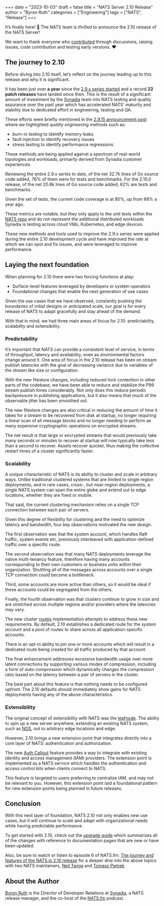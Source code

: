 +++
date = "2023-10-03"
draft = false
title = "NATS Server 2.10 Release"
author = "Byron Ruth"
categories = ["Engineering"]
tags = ["NATS", "Release"]
+++

It’s finally here! 🤩 The NATS team is thrilled to announce the 2.10 release of the NATS Server!

We want to thank everyone who [contributed](https://nats.io/contributing/) through discussions, raising issues, code contribution and testing early versions. ❤️

## The journey to 2.10

Before diving into 2.10 itself, let’s reflect on the journey leading up to this release and why it is significant.

It has been just over **a year** since the [2.9.x series started](https://nats.io/blog/nats-server-29-release/) and a record **22 patch releases** have landed since then. This is the result of a significant amount of investment by the [Synadia](https://www.synadia.com?utm_source=nats_io&utm_medium=nats) team into NATS testing and quality assurance over the past year which has accelerated NATS’ maturity and stability due to dedicated effort in engineering, testing and QA.

These efforts were briefly mentioned in the [2.9.15 announcement post](https://nats.io/blog/nats-server-2.9.15-release/) where we highlighted _quality engineering_ methods such as:

- burn-in testing to identify memory leaks
- fault injection to identify recovery issues
- stress testing to identify performance regressions

These methods are being applied against a spectrum of real-world topologies and workloads, primarily derived from Synadia customer experiences.

Reviewing the entire 2.9.x series to date, of the net 32.7k lines of Go source code added, 76% of them were for tests and benchmarks. For the 2.10.0 release, of the net 20.8k lines of Go source code added, 62% are tests and benchmarks.

Given the set of tests, the current code coverage is at 85%, up from 68% a year ago.

These metrics are notable, but they only apply to the unit tests within the [NATS repo](https://github.com/nats-io/nats-server) and do not represent the additional distributed workloads Synadia is testing across cloud VMs, Kubernetes, and edge devices.

These new methods and tools used to improve the 2.9.x series were applied during the entire 2.10 development cycle and have improved the rate at which we can spot and fix issues, and were leveraged to improve performance.

## Laying the next foundation

When planning for 2.10 there were two forcing functions at play:

- Surface-level features leveraged by developers or system operators
- Foundational changes that enable the next generation of use cases

Given the use cases that we have observed, constantly pushing the boundaries of initial designs or anticipated scale, our goal is for every release of NATS to adapt gracefully and stay ahead of the demand.

With that in mind, we had three main areas of focus for 2.10: predictability, scalability and extensibility.

### Predictability

It’s important that NATS can provide a consistent level of service, in terms of throughput, latency and availability, even as environmental factors change around it. One area of focus in the 2.10 release has been on stream publish latencies with the goal of decreasing variance due to variables of the stream like size or configuration.

With the new filestore changes, including reduced lock contention in other parts of the codebase, we have been able to reduce and stabilize the P99 stream publish times considerably. Not only does this reduce periodic backpressure in publishing applications, but it also means that much of the observable jitter has been smoothed out.

The new filestore changes are also critical in reducing the amount of time it takes for a stream to be recovered from disk at startup, no longer requiring a linear scan of all message blocks and no longer needing to perform as many expensive cryptographic operations on encrypted streams.

The net result is that large or encrypted streams that would previously take many seconds or minutes to recover at startup will now typically take less than a second to recover. Assets recover quicker, thus making the collective restart times of a cluster significantly faster.

### Scalability

A unique characteristic of NATS is its ability to cluster and scale in arbitrary ways. Unlike traditional clustered systems that are limited to single region deployments, and in rare cases, cross-, but near-region deployments, a single NATS system can span the entire globe and extend out to edge locations, whether they are fixed or mobile.

That said, the current clustering mechanism relies on a single TCP connection between each pair of servers.

Given this degree of flexibility for clustering and the need to optimize latency and bandwidth, four key observations motivated the new design.

The first observation was that the system account, which handles Raft traffic, system events etc, previously interleaved with application-defined traffic over a specific route.

The second observation was that many NATS deployments leverage the native multi-tenancy feature, therefore having many accounts corresponding to their own customers or business units within their organization. Shuttling all of the messages across accounts over a single TCP connection could become a bottleneck.

Third, some accounts are more active than others, so it would be ideal if these accounts could be segregated from the others.

Finally, the fourth observation was that clusters continue to grow in size and are _stretched_ across multiple regions and/or providers where the latencies may vary.

The new cluster [routes][routes] implementation attempts to address these new requirements. By default, 2.10 establishes a dedicated route for the _system account_ and a pool of routes to share across all application-specific accounts.

There is an opt-in ability to _pin_ one or more accounts which will result in a dedicated route being created for all traffic produced by that account.

The final enhancement addresses excessive bandwidth usage over more latent connections by supporting various modes of compression, including a form of _auto-compression_ which dynamically changes the compression ratio based on the latency between a pair of servers in the cluster.

The best part about this feature is that nothing needs to be configured upfront. The 2.10 defaults should immediately show gains for NATS deployments having any of the above characteristics.

[routes]: https://docs.nats.io/running-a-nats-service/configuration/clustering/v2_routes

### Extensibility

The original concept of extensibility with NATS was the [leafnode](https://docs.nats.io/running-a-nats-service/configuration/leafnodes). The ability to spin up a new server anywhere, extending an existing NATS system, such as [NGS](https://www.synadia.com/cloud?utm_source=nats_io&utm_medium=nats), out to arbitrary edge locations and edge.

However, 2.10 brings a new extension point that integrates directly into a core layer of NATS: authentication and authorization.

The new [Auth Callout][auth-callout] feature provides a way to integrate with existing identity and access management (IAM) providers. The extension point is implemented as a NATS service which handles the authentication and access control bits when clients connect to NATS.

This feature is targeted to users preferring to centralize IAM, and may not be relevant to you. However, this extension point laid a foundational pattern for new extension points being planned in future releases.

[auth-callout]: https://docs.nats.io/running-a-nats-service/configuration/securing_nats/auth_callout

## Conclusion

With this next layer of foundation, NATS 2.10 not only enables new use cases, but it will continue to scale and adapt with organizational needs while having predictable performance.

To get started with 2.10, check out the [upgrade guide][upgrade-guide] which summarizes all of the changes with reference to documentation pages that are new or have been updated.

Also, be sure to watch or listen to episode 6 of NATS.fm: [The journey and features of the NATS.io 2.10 release](https://youtu.be/9J4pRzHSc2k) for a deeper dive into the above topics with two NATS maintainers, [Neil Twigg](https://www.linkedin.com/in/neilalexanderr/) and [Tomasz Pietrek](https://www.linkedin.com/in/tomasz-pietrek/).

[upgrade-guide]: https://docs.nats.io/release-notes/whats_new/whats_new_210

## About the Author

[Byron Ruth](https://www.linkedin.com/in/byron-ruth/) is the Director of Developer Relations at [Synadia](https://www.synadia.com?utm_source=nats_io&utm_medium=nats), a NATS release manager, and the co-host of the [NATS.fm](http://nats.fm) podcast.
